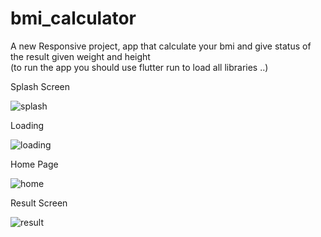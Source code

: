 # bmi_calculator

A new Responsive project,
app that calculate your bmi and give status of the result given weight and height                       
(to run the app you should use flutter run to load all libraries ..)

Splash Screen

![splash](https://user-images.githubusercontent.com/85325746/234399699-fa224b06-6d1f-472a-8be0-d00c5f5c5889.jpg)

Loading

![loading](https://user-images.githubusercontent.com/85325746/234399751-13e83a13-4a8e-48bc-9599-401fb4f9414f.jpg)

Home Page

![home](https://user-images.githubusercontent.com/85325746/234399796-72311e0b-4635-4266-9477-71625235016d.jpg)

Result Screen

![result](https://user-images.githubusercontent.com/85325746/234399853-cb0af160-c103-4dad-b04c-fe87525e3c1b.jpg)
